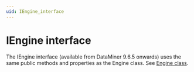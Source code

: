 ```yaml
---
uid: IEngine_interface
---
```


# IEngine interface

The IEngine interface (available from DataMiner 9.6.5 onwards) uses the same public methods and properties as the Engine class. See [Engine class](Engine_class.md).
